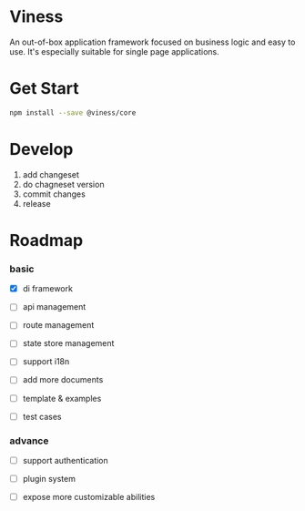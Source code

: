 # Viness

An out-of-box application framework focused on business logic and easy to use. It's especially suitable for single page applications.

# Get Start

```bash
npm install --save @viness/core

```


# Develop

1. add changeset
2. do chagneset version
3. commit changes
4. release


# Roadmap

### basic

- [x] di framework
- [ ] api management
- [ ] route management
- [ ] state store management
- [ ] support i18n
- [ ] add more documents
- [ ] template & examples
- [ ] test cases



### advance

- [ ] support authentication
- [ ] plugin system
- [ ] expose more customizable abilities



